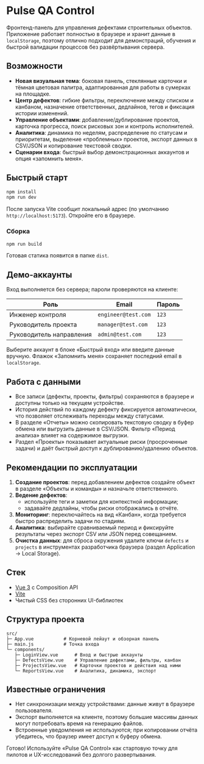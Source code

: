 # Pulse QA Control

Фронтенд-панель для управления дефектами строительных объектов. Приложение работает полностью в браузере и хранит данные в `localStorage`, поэтому отлично подходит для демонстраций, обучения и быстрой валидации процессов без развёртывания сервера.

## Возможности

- **Новая визуальная тема**: боковая панель, стеклянные карточки и тёмная цветовая палитра, адаптированная для работы в сумерках на площадке.
- **Центр дефектов**: гибкие фильтры, переключение между списком и канбаном, назначение ответственных, дедлайнов, тегов и фиксация истории изменений.
- **Управление объектами**: добавление/дублирование проектов, карточка прогресса, поиск рисковых зон и контроль исполнителей.
- **Аналитика**: динамика по неделям, распределение по статусам и приоритетам, выделение «проблемных» проектов, экспорт данных в CSV/JSON и копирование текстовой сводки.
- **Сценарии входа**: быстрый выбор демонстрационных аккаунтов и опция «запомнить меня».

## Быстрый старт

```bash
npm install
npm run dev
```

После запуска Vite сообщит локальный адрес (по умолчанию `http://localhost:5173`). Откройте его в браузере.

### Сборка

```bash
npm run build
```

Готовая статика появится в папке `dist`.

## Демо-аккаунты

Вход выполняется без сервера; пароли проверяются на клиенте:

| Роль                  | Email                | Пароль |
|-----------------------|----------------------|--------|
| Инженер контроля      | `engineer@test.com`  | `123`  |
| Руководитель проекта  | `manager@test.com`   | `123`  |
| Руководитель направления | `admin@test.com`  | `123`  |

Выберите аккаунт в блоке «Быстрый вход» или введите данные вручную. Флажок «Запомнить меня» сохраняет последний email в `localStorage`.

## Работа с данными

- Все записи (дефекты, проекты, фильтры) сохраняются в браузере и доступны только на текущем устройстве.
- История действий по каждому дефекту фиксируется автоматически, что позволяет отслеживать переходы между статусами.
- В разделе «Отчеты» можно скопировать текстовую сводку в буфер обмена или выгрузить данные в CSV/JSON. Фильтр «Период анализа» влияет на содержимое выгрузки.
- Раздел «Проекты» показывает актуальные риски (просроченные задачи) и даёт быстрый доступ к дублированию/удалению объектов.

## Рекомендации по эксплуатации

1. **Создание проектов**: перед добавлением дефектов создайте объект в разделе «Объекты и команды» и назначьте ответственного.
2. **Ведение дефектов**:
   - используйте теги и заметки для контекстной информации;
   - задавайте дедлайны, чтобы риски отображались в отчёте.
3. **Мониторинг**: переключайтесь на вид «Канбан», когда требуется быстро распределить задачи по стадиям.
4. **Аналитика**: выбирайте сравниваемый период и фиксируйте результаты через экспорт CSV или JSON перед совещанием.
5. **Очистка данных**: для сброса окружения удалите ключи `defects` и `projects` в инструментах разработчика браузера (раздел Application → Local Storage).

## Стек

- [Vue 3](https://vuejs.org/) с Composition API
- [Vite](https://vitejs.dev/)
- Чистый CSS без сторонних UI-библиотек

## Структура проекта

```
src/
├─ App.vue           # Корневой лейаут и обзорная панель
├─ main.js           # Точка входа
└─ components/
   ├─ LoginView.vue      # Вход и быстрые аккаунты
   ├─ DefectsView.vue    # Управление дефектами, фильтры, канбан
   ├─ ProjectsView.vue   # Карточки проектов и действия над ними
   └─ ReportsView.vue    # Аналитика, динамика, экспорт
```

## Известные ограничения

- Нет синхронизации между устройствами: данные живут в браузере пользователя.
- Экспорт выполняется на клиенте, поэтому большие массивы данных могут потребовать время на генерацию файлов.
- Встроенные уведомления не используются; при копировании отчёта убедитесь, что браузер имеет доступ к буферу обмена.

Готово! Используйте «Pulse QA Control» как стартовую точку для пилотов и UX-исследований без долгого развертывания.
